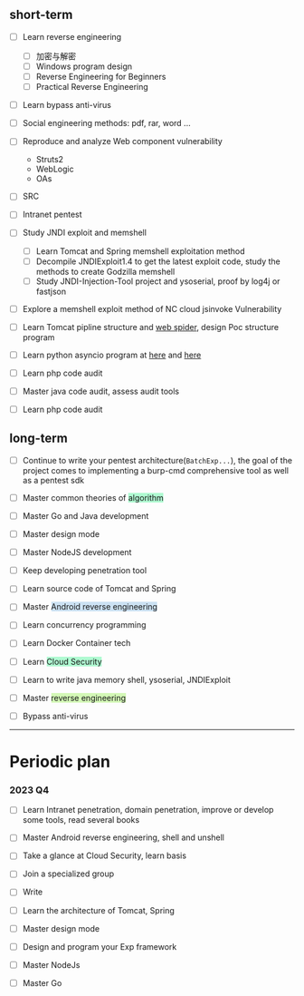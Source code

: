 ## short-term
- [ ] Learn reverse engineering
	- [ ] 加密与解密
	- [ ] Windows program design
	- [ ] Reverse Engineering for Beginners
	- [ ] Practical Reverse Engineering
- [ ] Learn bypass anti-virus
- [ ] Social engineering methods: pdf, rar, word ...
- [ ] Reproduce and analyze Web component vulnerability
	- Struts2
	- WebLogic
	- OAs
- [ ] SRC
- [ ] Intranet pentest
- [ ] Study JNDI exploit and memshell
	- [ ] Learn Tomcat and Spring memshell exploitation method
	- [ ] Decompile JNDIExploit1.4 to get the latest exploit code, study the methods to create Godzilla memshell
	- [ ] Study JNDI-Injection-Tool project and ysoserial, proof by log4j or fastjson
- [ ] Explore a memshell exploit method of NC cloud jsinvoke Vulnerability 
- [ ] Learn Tomcat pipline structure and [web spider](https://learnku.com/docs/python-learning/advanced-crawler-crawler-framework/10979), design Poc structure program
- [ ] Learn python asyncio program at [here](https://zhuanlan.zhihu.com/p/96969508) and [here](https://zhuanlan.zhihu.com/p/115823089)
- [ ] Learn php code audit
- [ ] Master java code audit, assess audit tools
- [ ] Learn php code audit


## long-term
- [ ] Continue to write your pentest architecture(`BatchExp...`), the goal of the project comes to implementing a burp-cmd comprehensive tool as well as a pentest sdk
- [ ] Master common theories of <span style="background:#affad1">algorithm</span>
- [ ] Master Go and Java development
- [ ] Master design mode
- [ ] Master NodeJS development
- [ ] Keep developing penetration tool
- [ ] Learn source code of Tomcat and Spring
- [ ] Master <span style="background:rgba(5, 117, 197, 0.2)">Android reverse engineering</span> 
- [ ] Learn concurrency programming
- [ ] Learn Docker Container tech
- [ ] Learn <span style="background:#affad1">Cloud Security</span>
- [ ] Learn to write java memory shell, ysoserial, JNDIExploit
- [ ] Master <span style="background:#d3f8b6">reverse engineering</span>
- [ ] Bypass anti-virus


---

# Periodic plan
### 2023 Q4
- [ ] Learn Intranet penetration, domain penetration, improve or develop some tools, read several books
- [ ] Master Android reverse engineering, shell and unshell
- [ ] Take a glance at Cloud Security, learn basis
- [ ] Join a specialized group
- [ ] Write 
- [ ] Learn the architecture of Tomcat, Spring
- [ ] Master design mode
- [ ] Design and program your Exp framework
- [ ] Master NodeJs
- [ ] Master Go

